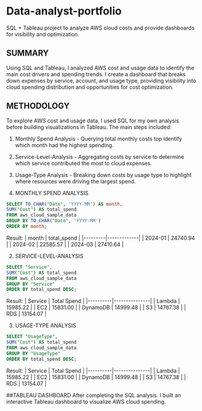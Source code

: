 # Data-analyst-portfolio
SQL + Tableau project to analyze AWS cloud costs and provide dashboards for visibility and optimization.

## SUMMARY
Using SQL and Tableau, I analyzed AWS cost and usage data to identify the main cost drivers and spending trends. I create a dashboard that breaks down expenses by service, account, and usage type, providing visibility into cloud spending distribution and opportunities for cost optimization. 

## METHODOLOGY
To explore AWS cost and usage data, I used SQL for my own analysis before building visualizations in Tableau. The main steps included:
1. Monthly Spend Analysis - Querying total monthly costs top identify which month had the highest spending.
2. Service-Level-Analysis - Aggregating costs by service to determine which service contributed the most to cloud expenses.
3. Usage-Type Analysis - Breaking down costs by usage type to highlight where resources were driving the largest spend.

1. MONTHLY SPEND ANALYSIS

```sql
SELECT TO_CHAR("Date", 'YYYY-MM') AS month,
SUM("Cost") AS total_spend
FROM aws_cloud_sample_data
GROUP BY TO_CHAR("Date", 'YYYY-MM')
ORDER BY month;
```
Result:
| month   | total_spend |
|---------|-------------|
| 2024-01 | 24740.94    |
| 2024-02 | 22585.57    |
| 2024-03 | 27410.64    |


2. SERVICE-LEVEL-ANALYSIS

```sql
SELECT "Service",
SUM("Cost") AS total_spend
FROM aws_cloud_sample_data
GROUP BY "Service"
ORDER BY total_spend DESC;
```
Result:
| Service  | Total Spend   |
|----------|---------------|
| Lambda   | 15985.22      |
| EC2      | 15831.00      |
| DynamoDB | 14999.48      |
| S3       | 14767.38      |
| RDS      | 13154.07      |

3. USAGE-TYPE ANALYSIS

```sql
SELECT "UsageType",
SUM("Cost") AS total_spend
FROM aws_cloud_sample_data
GROUP BY "UsageType"
ORDER BY total_spend DESC;
```
Result:
| Service  | Total Spend   |
|----------|---------------|
| Lambda   | 15985.22      |
| EC2      | 15831.00      |
| DynamoDB | 14999.48      |
| S3       | 14767.38      |
| RDS      | 13154.07      |

##TABLEAU DASHBOARD
After completing the SQL analysis. I built an interactive Tableau dashboard to visualize AWS cloud spending.
